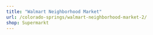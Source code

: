 ```yaml
---
title: "Walmart Neighborhood Market"
url: /colorado-springs/walmart-neighborhood-market-2/
shop: Supermarkt
---
```

